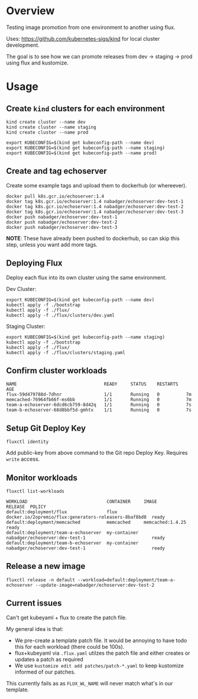 # Overview

Testing image promotion from one environment to another using flux.

Uses: https://github.com/kubernetes-sigs/kind for local cluster development.

The goal is to see how we can promote releases from dev -> staging -> prod using flux and kustomize.


# Usage

## Create `kind` clusters for each environment

```
kind create cluster --name dev
kind create cluster --name staging
kind create cluster --name prod
```

```
export KUBECONFIG=$(kind get kubeconfig-path --name dev)
export KUBECONFIG=$(kind get kubeconfig-path --name staging)
export KUBECONFIG=$(kind get kubeconfig-path --name prod)
```

## Create and tag echoserver

Create some example tags and upload them to dockerhub (or whereever).

```
docker pull k8s.gcr.io/echoserver:1.4
docker tag k8s.gcr.io/echoserver:1.4 nabadger/echoserver:dev-test-1
docker tag k8s.gcr.io/echoserver:1.4 nabadger/echoserver:dev-test-2
docker tag k8s.gcr.io/echoserver:1.4 nabadger/echoserver:dev-test-3
docker push nabadger/echoserver:dev-test-1
docker push nabadger/echoserver:dev-test-2
docker push nabadger/echoserver:dev-test-3
```

**NOTE**: These have already been pushed to dockerhub, so can skip this step, unless you want add more tags.

## Deploying Flux

Deploy each flux into its own cluster using the same environment. 

Dev Cluster:

```
export KUBECONFIG=$(kind get kubeconfig-path --name dev)
kubectl apply -f ./bootstrap
kubectl apply -f ./flux/
kubectl apply -f ./flux/clusters/dev.yaml
```

Staging Cluster:

```
export KUBECONFIG=$(kind get kubeconfig-path --name staging)
kubectl apply -f ./bootstrap
kubectl apply -f ./flux/
kubectl apply -f ./flux/clusters/staging.yaml
```
## Confirm cluster workloads

```
NAME                                 READY     STATUS    RESTARTS   AGE
flux-59d479788d-7dhnr                1/1       Running   0          7m
memcached-76964fb66f-ms6bb           1/1       Running   0          7m
team-a-echoserver-6dcd6cb759-8d42q   1/1       Running   0          7s
team-b-echoserver-68d8bbf5d-gmhtx    1/1       Running   0          7s
```

## Setup Git Deploy Key

```
fluxctl identity
```

Add public-key from above command to the Git repo Deploy Key. Requires `write` access.

## Monitor workloads 

```
fluxctl list-workloads
```

```
WORKLOAD                              CONTAINER     IMAGE                                                  RELEASE  POLICY
default:deployment/flux               flux          docker.io/2opremio/flux:generators-releasers-8baf8bd0  ready    
default:deployment/memcached          memcached     memcached:1.4.25                                       ready    
default:deployment/team-a-echoserver  my-container  nabadger/echoserver:dev-test-1                         ready    
default:deployment/team-b-echoserver  my-container  nabadger/echoserver:dev-test-1                         ready    
```

## Release a new image

```
fluxctl release -n default --workload=default:deployment/team-a-echoserver --update-image=nabadger/echoserver:dev-test-2
```

## Current issues

Can't get kubeyaml + flux to create the patch file.

My general idea is that:

- We pre-create a template patch file. It would be annoying to have todo this for each workload (there could be 100s).
- flux+kubeyaml via `.flux.yaml` utilzes the patch file and either creates or updates a patch as required
- We use `kustomize edit add patches/patch-*.yaml` to keep kustomize informed of our patches.

This currently fails as as `FLUX_WL_NAME` will never match what's in our template.
